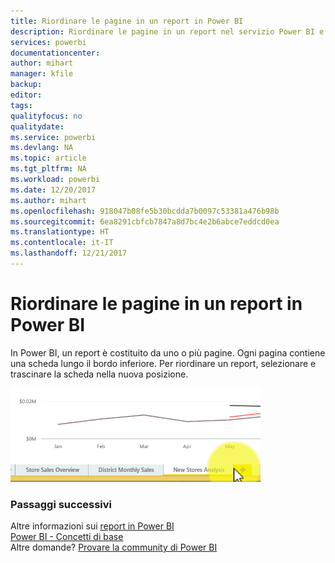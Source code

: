 ```yaml
---
title: Riordinare le pagine in un report in Power BI
description: Riordinare le pagine in un report nel servizio Power BI e in Power BI Desktop
services: powerbi
documentationcenter: 
author: mihart
manager: kfile
backup: 
editor: 
tags: 
qualityfocus: no
qualitydate: 
ms.service: powerbi
ms.devlang: NA
ms.topic: article
ms.tgt_pltfrm: NA
ms.workload: powerbi
ms.date: 12/20/2017
ms.author: mihart
ms.openlocfilehash: 918047b08fe5b30bcdda7b0097c53381a476b98b
ms.sourcegitcommit: 6ea8291cbfcb7847a8d7bc4e2b6abce7eddcd0ea
ms.translationtype: HT
ms.contentlocale: it-IT
ms.lasthandoff: 12/21/2017
---
```

# <a name="reorder-pages-in-a-report-in-power-bi"></a>Riordinare le pagine in un report in Power BI
In Power BI, un report è costituito da uno o più pagine.  Ogni pagina contiene una scheda lungo il bordo inferiore.  Per riordinare un report, selezionare e trascinare la scheda nella nuova posizione.

![](media/service-report-reorder-pages/reorder.gif)

### <a name="next-steps"></a>Passaggi successivi
Altre informazioni sui [report in Power BI](service-reports.md)  
[Power BI - Concetti di base](service-basic-concepts.md)  
Altre domande? [Provare la community di Power BI](http://community.powerbi.com/)

